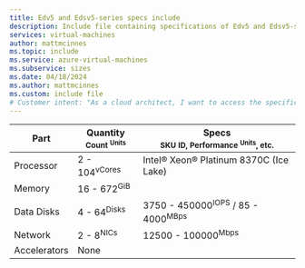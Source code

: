 ```yaml
---
title: Edv5 and Edsv5-series specs include
description: Include file containing specifications of Edv5 and Edsv5-series VM sizes.
services: virtual-machines
author: mattmcinnes
ms.topic: include
ms.service: azure-virtual-machines
ms.subservice: sizes
ms.date: 04/18/2024
ms.author: mattmcinnes
ms.custom: include file
# Customer intent: "As a cloud architect, I want to access the specifications for Edv5 and Edsv5-series virtual machines, so that I can choose the appropriate VM size for my application requirements."
---
```

| Part | Quantity <br><sup>Count <sup>Units | Specs <br><sup>SKU ID, Performance <sup>Units</sup>, etc.  |
|---|---|---|
| Processor        | 2 - 104<sup>vCores    | Intel® Xeon® Platinum 8370C (Ice Lake) |
| Memory           | 16 - 672<sup>GiB      |                                                 |
| Data Disks       | 4 - 64<sup>Disks     | 3750 - 450000<sup>IOPS</sup> / 85 - 4000<sup>MBps  |
| Network          | 2 - 8<sup>NICs       | 12500 - 100000<sup>Mbps                          |
| Accelerators     | None                 |                                                 |
